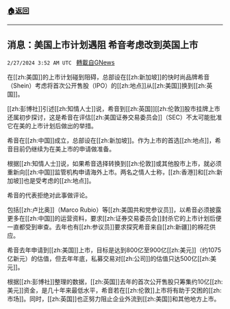 ###  [:house:返回](README.md)
---


## 消息：美国上市计划遇阻 希音考虑改到英国上市
`2/27/2024 3:52 AM UTC ` [轉載自GNews](https://gnews.org/articles/2344193)

在[[zh:美国]]的上市计划碰到阻碍，总部设在[[zh:新加坡]]的快时尚品牌希音（Shein）考虑将首次公开售股（IPO）的[[zh:地点]]从[[zh:美国]]换到[[zh:英国]]。

[[zh:彭博社]]引述[[zh:知情人士]]说，希音到[[zh:英国]][[zh:伦敦]]股市挂牌上市还属初步探讨，这是希音在评估[[zh:美国证券交易委员会]]（SEC）不太可能批准它在美的上市计划后做出的举措。

希音在[[zh:中国]]成立，总部设在[[zh:新加坡]]。作为上市的首选[[zh:地点]]，希音目前仍继续为在美上市的申请做准备。

根据[[zh:知情人士]]说，如果希音选择转换到[[zh:伦敦]]或其他股市上市，就必须重新向[[zh:中国]]监管机构申请海外上市。两名之情人士称，[[zh:香港]]和[[zh:新加坡]]也是受考虑的[[zh:地点]]。

希音的代表拒绝对此事做评论。

包括[[zh:卢比奥]]（Marco Rubio）等[[zh:美国共和党参议员]]，以希音必须披露更多在[[zh:中国]]的运营资料，要求[[zh:证券交易委员会]]封杀它的上市计划后便一直都受到审查。去年也有[[zh:参议员]]要求探究希音来自[[zh:新疆]]的棉花供应。

希音去年申请到[[zh:美国]]上市，目标是达到800亿至900亿[[zh:美元]]（约1075亿新元）的估值，但去年年底，私募交易对[[zh:公司]]的估值只达500亿[[zh:美元]]。

根据[[zh:彭博社]]整理的数据，[[zh:英国]]去年的首次公开售股只筹集约10亿[[zh:美元]]资金，是几十年来最低水平，希音若在[[zh:伦敦]]上市将有助于交困的[[zh:市场]]。同时，[[zh:英国]]也正努力阻止企业外流到[[zh:美国]]和其他地方上市。
